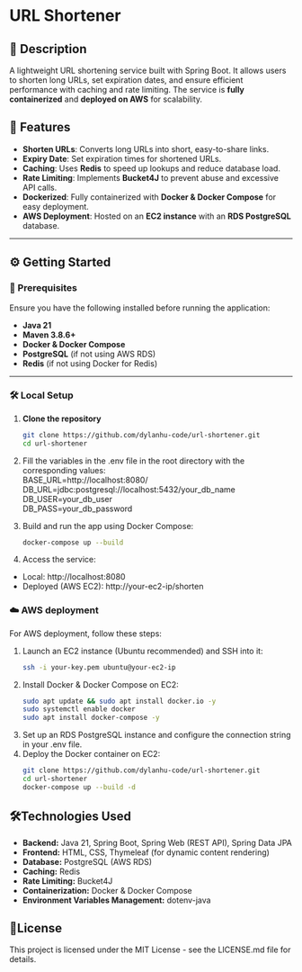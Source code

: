 # URL Shortener

## 📌 Description
A lightweight URL shortening service built with Spring Boot. It allows users to shorten long URLs, set expiration dates, and ensure efficient performance with caching and rate limiting. The service is **fully containerized** and **deployed on AWS** for scalability.

## 🚀 Features
- **Shorten URLs**: Converts long URLs into short, easy-to-share links.
- **Expiry Date**: Set expiration times for shortened URLs.
- **Caching**: Uses **Redis** to speed up lookups and reduce database load.
- **Rate Limiting**: Implements **Bucket4J** to prevent abuse and excessive API calls.
- **Dockerized**: Fully containerized with **Docker & Docker Compose** for easy deployment.
- **AWS Deployment**: Hosted on an **EC2 instance** with an **RDS PostgreSQL** database.

---

## ⚙️ Getting Started

### **📌 Prerequisites**
Ensure you have the following installed before running the application:
- **Java 21**
- **Maven 3.8.6+**
- **Docker & Docker Compose**
- **PostgreSQL** (if not using AWS RDS)
- **Redis** (if not using Docker for Redis)

---

### **🛠️ Local Setup**
1. **Clone the repository**  
   ```bash
   git clone https://github.com/dylanhu-code/url-shortener.git
   cd url-shortener
   ```
   
2. Fill the variables in the .env file in the root directory with the corresponding values:  
   BASE_URL=http://localhost:8080/  
   DB_URL=jdbc:postgresql://localhost:5432/your_db_name  
   DB_USER=your_db_user  
   DB_PASS=your_db_password  

3. Build and run the app using Docker Compose:
   ```bash
   docker-compose up --build
   ```

4. Access the service:
- Local: http://localhost:8080
- Deployed (AWS EC2): http://your-ec2-ip/shorten
   
### **☁️ AWS deployment**
For AWS deployment, follow these steps:
1. Launch an EC2 instance (Ubuntu recommended) and SSH into it:
   ```bash
   ssh -i your-key.pem ubuntu@your-ec2-ip
   ```
2. Install Docker & Docker Compose on EC2:
   ```bash
   sudo apt update && sudo apt install docker.io -y
   sudo systemctl enable docker
   sudo apt install docker-compose -y
   ```
4. Set up an RDS PostgreSQL instance and configure the connection string in your .env file.
5. Deploy the Docker container on EC2:
   ```bash
   git clone https://github.com/dylanhu-code/url-shortener.git
   cd url-shortener
   docker-compose up --build -d
   ```


## **🛠️Technologies Used**
- **Backend:** Java 21, Spring Boot, Spring Web (REST API), Spring Data JPA
- **Frontend:** HTML, CSS, Thymeleaf (for dynamic content rendering)
- **Database:** PostgreSQL (AWS RDS)
- **Caching:** Redis
- **Rate Limiting:** Bucket4J
- **Containerization:** Docker & Docker Compose
- **Environment Variables Management:** dotenv-java


## **📜License**
This project is licensed under the MIT License - see the LICENSE.md file for details.
